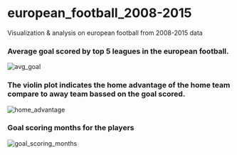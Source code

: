 # european_football_2008-2015
Visualization &amp; analysis on european football from 2008-2015 data

### Average goal scored by top 5 leagues in the european football.

![avg_goal](https://user-images.githubusercontent.com/83521671/226182774-dc703920-0d45-4a5a-90f2-fdcce11ff2ef.png)

### The violin plot indicates the home advantage of the home team compare to away team bassed on the goal scored. 

![home_advantage](https://user-images.githubusercontent.com/83521671/226183097-72567da2-f7e9-4838-a48a-b0f49745f957.png)

### Goal scoring months for the players

![goal_scoring_months](https://user-images.githubusercontent.com/83521671/226183181-7c10607e-0c52-4921-a391-bf76ab87b04f.png)
